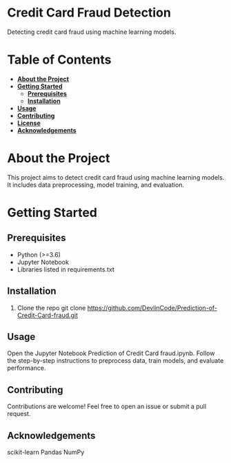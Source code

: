# Credit Card Fraud Detection

Detecting credit card fraud using machine learning models.

# Table of Contents
- **[About the Project](#1)**
- **[Getting Started](#2)**
  - **[Prerequisites](#2.1)**
  - **[Installation](#2.2)**
- **[Usage](#3)**
- **[Contributing](#4)**
- **[License]()**
- **[Acknowledgements](#6)**

<a id='1'></a>
# About the Project
This project aims to detect credit card fraud using machine learning models. It includes data preprocessing, model training, and evaluation.

<a id='2'></a>
# Getting Started

<a id='2.1'></a>
## Prerequisites
* Python (>=3.6)
* Jupyter Notebook
* Libraries listed in requirements.txt

<a id='2.2'></a>
## Installation
  1. Clone the repo
      git clone https://github.com/DevlinCode/Prediction-of-Credit-Card-fraud.git
     
<a id='3'></a>     
## Usage
Open the Jupyter Notebook Prediction of Credit Card fraud.ipynb. Follow the step-by-step instructions to preprocess data, train models, and evaluate performance.

<a id='4'></a>
## Contributing
Contributions are welcome! Feel free to open an issue or submit a pull request.

<a id='6'></a>
## Acknowledgements
scikit-learn Pandas NumPy
